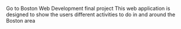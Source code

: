 Go to Boston
Web Development final project 
This web application is designed to show the users different activities to do in and around the Boston area